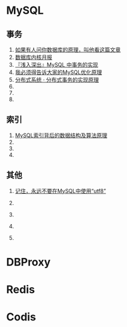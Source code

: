 # MySQL
## 事务
1. [如果有人问你数据库的原理，叫他看这篇文章](http://blog.jobbole.com/100349/)
1. [数据库内核月报](http://mysql.taobao.org/monthly/)
1. [『浅入深出』MySQL 中事务的实现](https://draveness.me/mysql-transaction)
1. [我必须得告诉大家的MySQL优化原理](https://www.jianshu.com/p/d7665192aaaf)
1. [分布式系统 · 分布式事务的实现原理](https://draveness.me/distributed-transaction-principle)
1. []()
1. []()
1. []()

## 索引
1. [MySQL索引背后的数据结构及算法原理](http://blog.codinglabs.org/articles/theory-of-mysql-index.html)
1. []()
1. []()
1. []()

## 其他
1. [记住，永远不要在MySQL中使用“utf8”](http://www.infoq.com/cn/articles/in-mysql-never-use-utf8-use-utf8?utm_campaign=rightbar_v2&utm_source=infoq&utm_medium=articles_link&utm_content=link_text)

1. []()
1. []()
1. []()
1. []()

# DBProxy

# Redis

# Codis


